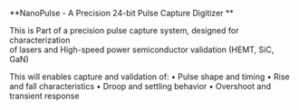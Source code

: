 **NanoPulse - A Precision 24-bit Pulse Capture Digitizer
**  

This is Part of a precision pulse capture system, designed for characterization  
of lasers and High-speed power semiconductor validation (HEMT, SiC, GaN)  


This will enables capture and validation of:
	• Pulse shape and timing
	• Rise and fall characteristics
	• Droop and settling behavior
	• Overshoot and transient response
